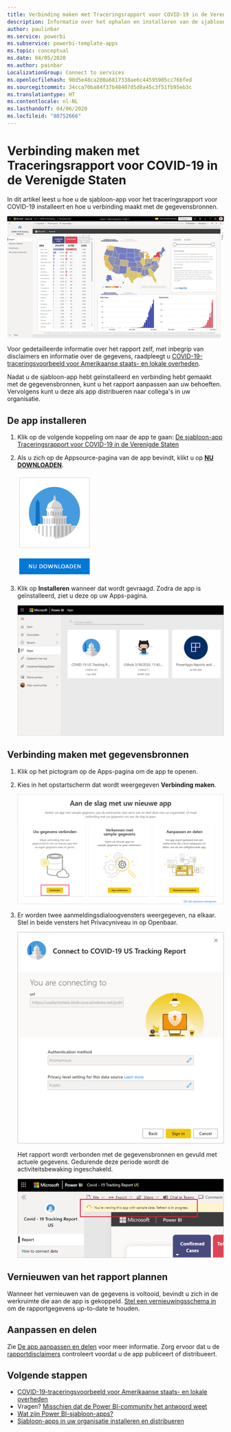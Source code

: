 ```yaml
---
title: Verbinding maken met Traceringsrapport voor COVID-19 in de Verenigde Staten
description: Informatie over het ophalen en installeren van de sjabloon-app COVID-19-cases in de Verenigde Staten en het maken van verbinding met gegevens.
author: paulinbar
ms.service: powerbi
ms.subservice: powerbi-template-apps
ms.topic: conceptual
ms.date: 04/05/2020
ms.author: painbar
LocalizationGroup: Connect to services
ms.openlocfilehash: 90d5e48ca200a6817338ae6c44595905cc76bfed
ms.sourcegitcommit: 34cca70ba84f37b48407d5d8a45c3f51fb95eb3c
ms.translationtype: HT
ms.contentlocale: nl-NL
ms.lasthandoff: 04/06/2020
ms.locfileid: "80752666"
---
```

# <a name="connect-to-the-covid-19-us-tracking-report"></a>Verbinding maken met Traceringsrapport voor COVID-19 in de Verenigde Staten
In dit artikel leest u hoe u de sjabloon-app voor het traceringsrapport voor COVID-19 installeert en hoe u verbinding maakt met de gegevensbronnen.

![Traceringsrapport voor COVID-19 in de Verenigde Staten](media/service-connect-to-covid-19-tracking/service-covid-19-us-tracking-report-title-screen.png)

Voor gedetailleerde informatie over het rapport zelf, met inbegrip van disclaimers en informatie over de gegevens, raadpleegt u [COVID-19-traceringsvoorbeeld voor Amerikaanse staats- en lokale overheden](../create-reports/sample-covid-19-us.md).

Nadat u de sjabloon-app hebt geïnstalleerd en verbinding hebt gemaakt met de gegevensbronnen, kunt u het rapport aanpassen aan uw behoeften. Vervolgens kunt u deze als app distribueren naar collega's in uw organisatie.

## <a name="install-the-app"></a>De app installeren

1. Klik op de volgende koppeling om naar de app te gaan: [De sjabloon-app Traceringsrapport voor COVID-19 in de Verenigde Staten](https://appsource.microsoft.com/en-us/product/power-bi/pbi-contentpacks.covid19ms)

1. Als u zich op de Appsource-pagina van de app bevindt, klikt u op [**NU DOWNLOADEN**](https://appsource.microsoft.com/en-us/product/power-bi/pbi-contentpacks.covid19ms).

    [![Traceringsrapport voor COVID-19 in de Verenigde Staten in Appsource](media/service-connect-to-covid-19-tracking/service-covid-19-us-tracking-report-appsource-icon.png)](https://appsource.microsoft.com/en-us/product/power-bi/pbi-contentpacks.covid19ms)

1. Klik op **Installeren** wanneer dat wordt gevraagd. Zodra de app is geïnstalleerd, ziet u deze op uw Apps-pagina.

   ![Traceringsrapport voor COVID-19 in de Verenigde Staten op de App-pagina](media/service-connect-to-covid-19-tracking/service-covid-19-us-tracking-report-apps-page-icon.png)

## <a name="connect-to-data-sources"></a>Verbinding maken met gegevensbronnen

1. Klik op het pictogram op de Apps-pagina om de app te openen.

1. Kies in het opstartscherm dat wordt weergegeven **Verbinding maken**.

   ![Welkomstscherm van de sjabloon-app](media/service-connect-to-covid-19-tracking/service-covid-19-us-tracking-report-splash-screen.png)

1. Er worden twee aanmeldingsdialoogvensters weergegeven, na elkaar. Stel in beide vensters het Privacyniveau in op Openbaar.

   ![Het aanmeldingsdialoogvenster van Traceringsrapport voor COVID-19 in de Verenigde Staten](media/service-connect-to-covid-19-tracking/service-covid-19-us-tracking-report-signin-dialog.png)

   Het rapport wordt verbonden met de gegevensbronnen en gevuld met actuele gegevens. Gedurende deze periode wordt de activiteitsbewaking ingeschakeld.

   ![Traceringsrapport voor COVID-19 in de Verenigde Staten wordt vernieuwd](media/service-connect-to-covid-19-tracking/service-covid-19-us-tracking-report-refresh-monitor.png)

## <a name="schedule-report-refresh"></a>Vernieuwen van het rapport plannen

Wanneer het vernieuwen van de gegevens is voltooid, bevindt u zich in de werkruimte die aan de app is gekoppeld. [Stel een vernieuwingsschema in](../refresh-scheduled-refresh.md) om de rapportgegevens up-to-date te houden.

## <a name="customize-and-share"></a>Aanpassen en delen

Zie [De app aanpassen en delen](../service-template-apps-install-distribute.md#customize-and-share-the-app) voor meer informatie. Zorg ervoor dat u de [rapportdisclaimers](../create-reports/sample-covid-19-us.md#disclaimers) controleert voordat u de app publiceert of distribueert.

## <a name="next-steps"></a>Volgende stappen
* [COVID-19-traceringsvoorbeeld voor Amerikaanse staats- en lokale overheden](../create-reports/sample-covid-19-us.md)
* Vragen? [Misschien dat de Power BI-community het antwoord weet](https://community.powerbi.com/)
* [Wat zijn Power BI-sjabloon-apps?](../service-template-apps-overview.md)
* [Sjabloon-apps in uw organisatie installeren en distribueren](../service-template-apps-install-distribute.md)
